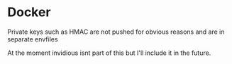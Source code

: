 # Docker
Private keys such as HMAC are not pushed for obvious reasons and are in separate envfiles

At the moment invidious isnt part of this but I'll include it in the future.
